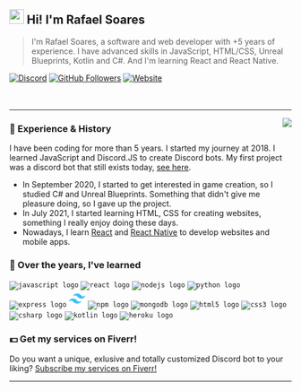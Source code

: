 ## <img width="26" height="26" src="https://raw.githubusercontent.com/igorkowalczyk/igorkowalczyk/master/src/images/wave.gif" width="27px"> Hi! I'm Rafael Soares
> I'm Rafael Soares, a software and web developer with +5 years of experience. I have advanced skills in JavaScript, HTML/CSS, Unreal Blueprints, Kotlin and C#. And I'm learning React and React Native.<br>

[![Discord](https://img.shields.io/discord/915533220488036363?color=333&label=Chat&logo=discord&logoColor=fff&style=flat-square)](https://discord.gg/zB4f2Etm8A)
[![GitHub Followers](https://img.shields.io/github/followers/sirramboia?color=333&label=Follow&logo=github&logoColor=fff&style=flat-square)](https://github.com/SirRamboia?tab=followers)
[![Website](https://img.shields.io/website?down_color=333&down_message=off&label=Website&logo=firefox&logoColor=fff&style=flat-square&up_color=333&up_message=up&url=https%3A%2F%2Fscarbot.com)](https://scarbot.com)
<br><br><br>

---

<a href="https://discord.com/users/880143303364980767">
 <img src="https://lanyard.cnrad.dev/api/880143303364980767?hideTimestamp=true&idleMessage=Just%20chillin'%20at%20the%20moment&bg=161a23&animated=true" align="right" />
</a>

### 💪 Experience & History
I have been coding for more than 5 years. I started my journey at 2018. I learned JavaScript and Discord.JS to create Discord bots.
My first project was a discord bot that still exists today, [see here](https://scarbot.com).<br/>
- In September 2020, I started to get interested in game creation, so I studied C# and Unreal Blueprints. Something that didn't give me pleasure doing, so I gave up the project.<br/>
- In July 2021, I started learning HTML, CSS for creating websites, something I really enjoy doing these days.<br/>
- Nowadays, I learn [React](https://reactjs.org/) and [React Native](https://reactnative.dev/) to develop websites and mobile apps.

### 🧠 Over the years, I've learned
<code><img src="https://cdn.jsdelivr.net/gh/devicons/devicon/icons/javascript/javascript-original.svg" height="30" width="30" alt="javascript logo"/></code>
<code><img src="https://cdn.jsdelivr.net/gh/devicons/devicon/icons/react/react-original.svg" height="30" width="30" alt="react logo"/></code>
<code><img src="https://cdn.jsdelivr.net/gh/devicons/devicon/icons/nodejs/nodejs-original.svg" height="30" width="30" alt="nodejs logo"/></code>
<code><img src="https://cdn.jsdelivr.net/gh/devicons/devicon/icons/python/python-original.svg" height="30" width="30" alt="python logo"/></code>
<code><img src="https://cdn.jsdelivr.net/gh/devicons/devicon/icons/express/express-original.svg" height="30" width="30" alt="express logo"/></code>
<code><img src="https://github.com/devicons/devicon/blob/master/icons/tailwindcss/tailwindcss-plain.svg" height="30" width="30" alt="tailwind css logo"/></code>
<code><img src="https://cdn.jsdelivr.net/gh/devicons/devicon/icons/npm/npm-original-wordmark.svg" height="30" width="30" alt="npm logo"/></code>
<code><img src="https://cdn.jsdelivr.net/gh/devicons/devicon/icons/mongodb/mongodb-original.svg" height="30" width="30" alt="mongodb logo"/></code>
<code><img src="https://cdn.jsdelivr.net/gh/devicons/devicon/icons/html5/html5-original.svg" height="30" width="30" alt="html5 logo"/></code>
<code><img src="https://cdn.jsdelivr.net/gh/devicons/devicon/icons/css3/css3-original.svg" height="30" width="30" alt="css3 logo"/></code>
<code><img src="https://cdn.jsdelivr.net/gh/devicons/devicon/icons/csharp/csharp-original.svg" height="30" width="30" alt="csharp logo"/></code>
<code><img src="https://cdn.jsdelivr.net/gh/devicons/devicon/icons/kotlin/kotlin-original.svg" height="30" width="30" alt="kotlin logo"/></code>
<code><img src="https://cdn.jsdelivr.net/gh/devicons/devicon/icons/heroku/heroku-original.svg" height="30" width="30" alt="heroku logo"/></code>

### 💵 Get my services on Fiverr!

Do you want a unique, exlusive and totally customized Discord bot to your liking?
[Subscribe my services on Fiverr!](https://www.fiverr.com/kernelly/create-a-custom-discord-bot-for-you)

---
